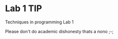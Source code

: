 # Lab 1 TIP
 Techniques in programming Lab 1
 
Please don't do academic dishonesty thats a nono ;-;

